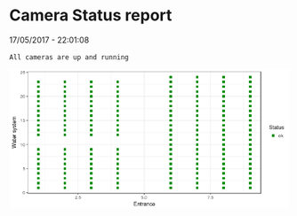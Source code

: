 Camera Status report
================
17/05/2017 - 22:01:08

    All cameras are up and running

![](camreport_files/figure-markdown_github/unnamed-chunk-2-1.png)
